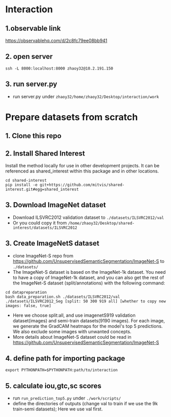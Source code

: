 # Interaction 

## 1.observable link
https://observablehq.com/d/2c8fc79ee08bb941
## 2. open server
```ssh -L 8000:localhost:8000 zhaoy32@10.2.191.150```
## 3. run server.py
* run server.py under ```zhaoy32/home/zhaoy32/Desktop/interaction/work```

# Prepare datasets from scratch
## 1. Clone this repo
## 2. Install Shared Interest 
Install the method locally for use in other development projects. It can be referenced as shared_interest within this package and in other locations.
```
cd shared-interest
pip install -e git+https://github.com/mitvis/shared-interest.git#egg=shared_interest
```
## 3. Download ImageNet dataset
* Download ILSVRC2012 validation dataset to ```./datasets/ILSVRC2012/val```  
* Or you could copy it from ```/home/zhaoy32/Desktop/shared-interest/datasets/ILSVRC2012```   
## 3. Create ImageNetS dataset
* clone ImageNet-S repo from https://github.com/UnsupervisedSemanticSegmentation/ImageNet-S to ```./datasets/```
* The ImageNet-S dataset is based on the ImageNet-1k dataset. You need to have a copy of ImageNet-1k dataset, and you can also get the rest of the ImageNet-S dataset (split/annotations) with the following command:
```
cd datapreparation
bash data_preparation.sh ./datasets/ILSVRC2012/val ./datasets/ILSVRC2012_Seg [split: 50 300 919 all] [whether to copy new images: false, true]
```
* Here we choose split:all, and use imagenetS919 validation dataset(images) and semi-train datasets(9190 images). For each image, we generate the GradCAM heatmaps for the model's top 5 predictions. We also exclude some images with unwanted concepts.
* More details about ImageNet-S dataset could be read in https://github.com/UnsupervisedSemanticSegmentation/ImageNet-S

## 4. define path for importing package
```export PYTHONPATH=$PYTHONPATH:path/to/interaction```

## 5. calculate iou,gtc,sc scores 
* run ```run_prediction_top5.py``` under ```./work/scripts/```
* define the directories of outputs (change val to train if we use the 9k train-semi datasets); Here we use val first.

